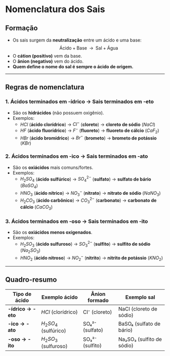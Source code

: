 # Nomenclatura dos Sais

## Formação
- Os sais surgem da **neutralização** entre um ácido e uma base:
  $$
  \text{Ácido} + \text{Base} \;\;\longrightarrow\;\; \text{Sal} + \text{Água}
  $$
- O **cátion (positivo)** vem da base.  
- O **ânion (negativo)** vem do ácido.  
- **Quem define o nome do sal é sempre o ácido de origem.**

---

## Regras de nomenclatura

### 1. Ácidos terminados em **-ídrico** → Sais terminados em **-eto**
- São os **hidrácidos** (não possuem oxigênio).
- Exemplos:
  - $HCl$ (**ácido clorídrico**) → $Cl^-$ (**cloreto**) → **cloreto de sódio** ($NaCl$)
  - $HF$ (**ácido fluorídrico**) → $F^-$ (**fluoreto**) → **fluoreto de cálcio** ($CaF_2$)
  - $HBr$ (**ácido bromídrico**) → $Br^-$ (**brometo**) → **brometo de potássio** ($KBr$)

### 2. Ácidos terminados em **-ico** → Sais terminados em **-ato**
- São os **oxiácidos** mais comuns/fortes.
- Exemplos:
  - $H_2SO_4$ (**ácido sulfúrico**) → $SO_4^{2-}$ (**sulfato**) → **sulfato de bário** ($BaSO_4$)
  - $HNO_3$ (**ácido nítrico**) → $NO_3^-$ (**nitrato**) → **nitrato de sódio** ($NaNO_3$)
  - $H_2CO_3$ (**ácido carbônico**) → $CO_3^{2-}$ (**carbonato**) → **carbonato de cálcio** ($CaCO_3$)

### 3. Ácidos terminados em **-oso** → Sais terminados em **-ito**
- São os **oxiácidos menos oxigenados**.
- Exemplos:
  - $H_2SO_3$ (**ácido sulfuroso**) → $SO_3^{2-}$ (**sulfito**) → **sulfito de sódio** ($Na_2SO_3$)
  - $HNO_2$ (**ácido nitroso**) → $NO_2^-$ (**nitrito**) → **nitrito de potássio** ($KNO_2$)

---
## Quadro-resumo

| Tipo de ácido        | Exemplo ácido      | Ânion formado | Exemplo sal            |
|----------------------|--------------------|---------------|------------------------|
| **-ídrico → -eto**  | $HCl$ (clorídrico) | Cl⁻ (cloreto) | NaCl (cloreto de sódio)|
| **-ico → -ato**     | $H_2SO_4$ (sulfúrico) | SO₄²⁻ (sulfato) | BaSO₄ (sulfato de bário)|
| **-oso → -ito**     | $H_2SO_3$ (sulfuroso) | SO₃²⁻ (sulfito) | Na₂SO₃ (sulfito de sódio)|
